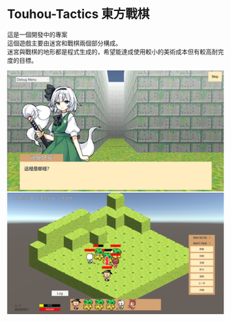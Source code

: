 # Touhou-Tactics 東方戰棋

這是一個開發中的專案<br/>
這個遊戲主要由迷宮和戰棋兩個部分構成。<br/>
迷宮與戰棋的地形都是程式生成的，希望能達成使用較小的美術成本但有較高耐完度的目標。<br/>

![](Documentation/1.png)
![](Documentation/2.png)

